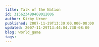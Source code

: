 ```yaml
---
title: Talk of the Nation
id: 315623489468012006
author: Kirby Urner
published: 2007-11-29T13:30:00.000-08:00
updated: 2007-11-29T13:44:04.738-08:00
blog: world_game
tags: 
---
```


